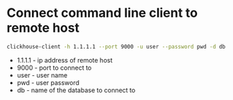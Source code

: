 # Connect command line client to remote host

```bash
clickhouse-client -h 1.1.1.1 --port 9000 -u user --password pwd -d db
```

- 1.1.1.1 - ip address of remote host
- 9000 - port to connect to
- user - user name
- pwd - user password
- db - name of the database to connect to
